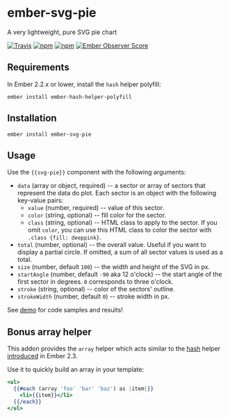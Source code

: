 # ember-svg-pie

A very lightweight, pure SVG pie chart

[![Travis](https://travis-ci.org/lolmaus/ember-svg-pie.svg)](https://travis-ci.org/lolmaus/ember-svg-pie)
[![npm](https://img.shields.io/npm/v/ember-svg-pie.svg)](https://www.npmjs.com/package/ember-svg-pie)
[![npm](https://img.shields.io/npm/dm/ember-svg-pie.svg)](https://www.npmjs.com/package/ember-svg-pie)
[![Ember Observer Score](http://emberobserver.com/badges/ember-svg-pie.svg)](http://emberobserver.com/addons/ember-svg-pie)



## Requirements

In Ember 2.2.x or lower, install the `hash` helper polyfill:

    ember install ember-hash-helper-polyfill


## Installation

    ember install ember-svg-pie
    
    
## Usage

Use the `{{svg-pie}}` component with the following arguments:

* `data` (array or object, required) -- a sector or array of sectors that represent the data do plot. Each sector is an object with the following key-value pairs:
  * `value` (number, required) -- value of this sector.
  * `color` (string, optional) -- fill color for the sector.
  * `class` (string, optional) -- HTML class to apply to the sector. If you omit `color`, you can use this HTML class to color the sector with `.class {fill: deeppink}`.
* `total` (number, optional) -- the overall value. Useful if you want to display a partial circle. If omitted, a sum of all sector values is used as a total.
* `size` (number, default `100`) -- the width and height of the SVG in px.
* `startAngle` (number, default `-90` aka 12 o'clock) -- the start angle of the first sector in degrees. `0` corresponds to three o'clock.
* `stroke` (string, optional) -- color of the sectors' outline.
* `strokeWidth` (number, default `0`) -- stroke width in px.


See [demo](https://lolmaus.github.io/ember-svg-pie/) for code samples and results!



## Bonus array helper

This addon provides the `array` helper which acts similar to the [hash](https://github.com/emberjs/ember.js/blob/master/packages/ember-htmlbars/lib/helpers/hash.js) helper [introduced](http://emberjs.com/blog/2015/11/16/ember-2-2-released.html#toc_hash-helper) in Ember 2.3.

Use it to quickly build an array in your template:

```hbs
<ul>
  {{#each (array 'foo' 'bar' 'baz') as |item|}}
    <li>{{item}}</li>
  {{/each}}
</ul>
```
